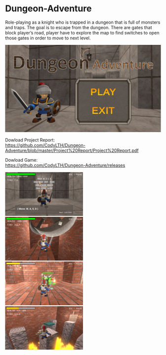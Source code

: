 # Dungeon-Adventure
Role-playing as a knight who is trapped in a dungeon that is full of monsters and traps. 
The goal is to escape from the dungeon. 
There are gates that block player’s road, player have to explore the map to find switches to open those gates in order to move to next level.

<img src="https://github.com/CodyLTH/Dungeon-Adventure/blob/master/Screenshot/Screenshot%20(1).png">

Dowload Project Report: \
https://github.com/CodyLTH/Dungeon-Adventure/blob/master/Project%20Report/Project%20Report.pdf

Dowload Game: \
https://github.com/CodyLTH/Dungeon-Adventure/releases

<div class="column" style="width: 50%;">
<img src="https://github.com/CodyLTH/Dungeon-Adventure/blob/master/Screenshot/Screenshot%20(2).png">
<img src="https://github.com/CodyLTH/Dungeon-Adventure/blob/master/Screenshot/Screenshot%20(3).png">
</div>

<div class="column" style="width: 50%;">
<img src="https://github.com/CodyLTH/Dungeon-Adventure/blob/master/Screenshot/Screenshot%20(4).png">
<img src="https://github.com/CodyLTH/Dungeon-Adventure/blob/master/Screenshot/Screenshot%20(5).png">
</div>




